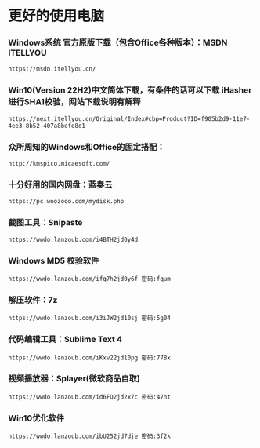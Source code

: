 # 更好的使用电脑

### Windows系统 官方原版下载（包含Office各种版本）：MSDN ITELLYOU 								
	https://msdn.itellyou.cn/

### Win10(Version 22H2)中文简体下载，有条件的话可以下载 iHasher 进行SHA1校验，网站下载说明有解释
	https://next.itellyou.cn/Original/Index#cbp=Product?ID=f905b2d9-11e7-4ee3-8b52-407a8befe8d1

### 众所周知的Windows和Office的固定搭配： 														
	http://kmspico.micaesoft.com/

### 十分好用的国内网盘：蓝奏云																	
	https://pc.woozooo.com/mydisk.php

### 截图工具：Snipaste																		
	https://wwdo.lanzoub.com/i4BTH2jd0y4d

### Windows MD5 校验软件																		
	https://wwdo.lanzoub.com/ifq7h2jd0y6f 密码:fqum

### 解压软件：7z																				
	https://wwdo.lanzoub.com/i3iJW2jd10sj 密码:5g04

### 代码编辑工具：Sublime Text 4 																
	https://wwdo.lanzoub.com/iKxv22jd10pg 密码:778x

### 视频播放器：Splayer(微软商品自取)															
	https://wwdo.lanzoub.com/id6FQ2jd2x7c 密码:47nt
### Win10优化软件
	https://wwdo.lanzoub.com/ibU252jd7dje 密码:3f2k
 
